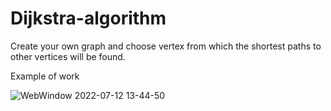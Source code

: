 # Dijkstra-algorithm
Create your own graph and choose vertex from which the shortest paths to other vertices will be found. 

Example of work

![WebWindow 2022-07-12 13-44-50](https://user-images.githubusercontent.com/100304573/178488010-47189e60-4e77-46b1-a1ca-4bd96befd417.gif)

